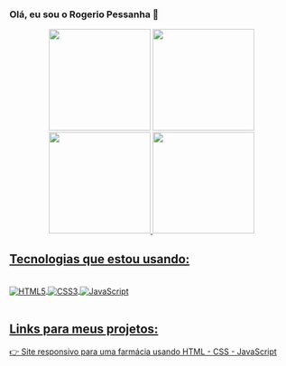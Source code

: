 ### Olá, eu sou o Rogerio Pessanha 👋

<div align="center">
    <img height="180em" src="https://github-readme-stats.vercel.app/api?username=rogeriopessanha&show_icons=true&theme=tokyonight"> 
    <img height="180em" src="https://github-readme-stats.vercel.app/api/top-langs/?username=rogeriopessanha&theme=tokyonight&layout=compact">
</div>


<div align="center">
  <a href="https://rogeriopessanha">
  <img height="180em" src="https://github-readme-stats.vercel.app/api?username=rogeriopessanha&show_icons=true&theme=dracula&include_all_commits=true&count_private=true"/>
  <img height="180em" src="https://github-readme-stats.vercel.app/api/top-langs/?username=rogeriopessanha&layout=compact&langs_count=7&theme=dracula"/>
</div>


## Tecnologias que estou usando: 

<div style="display: inline_block"><br/>
    <img align="center" alt="HTML5" src="https://img.shields.io/badge/HTML5-E34F26?style=for-the-badge&logo=html5&logoColor=white">
    <img align="center" alt="CSS3" src="https://img.shields.io/badge/CSS3-1572B6?style=for-the-badge&logo=css3&logoColor=white">
    <img align="center" alt="JavaScript" src="https://img.shields.io/badge/JavaScript-F7DF1E?style=for-the-badge&logo=javascript&logoColor=black">
</div><br/>


## Links para meus projetos:

👉 [Site responsivo para uma farmácia usando HTML - CSS - JavaScript](https://rogeriopessanha.github.io/projeto-farmacia/) <br/>

